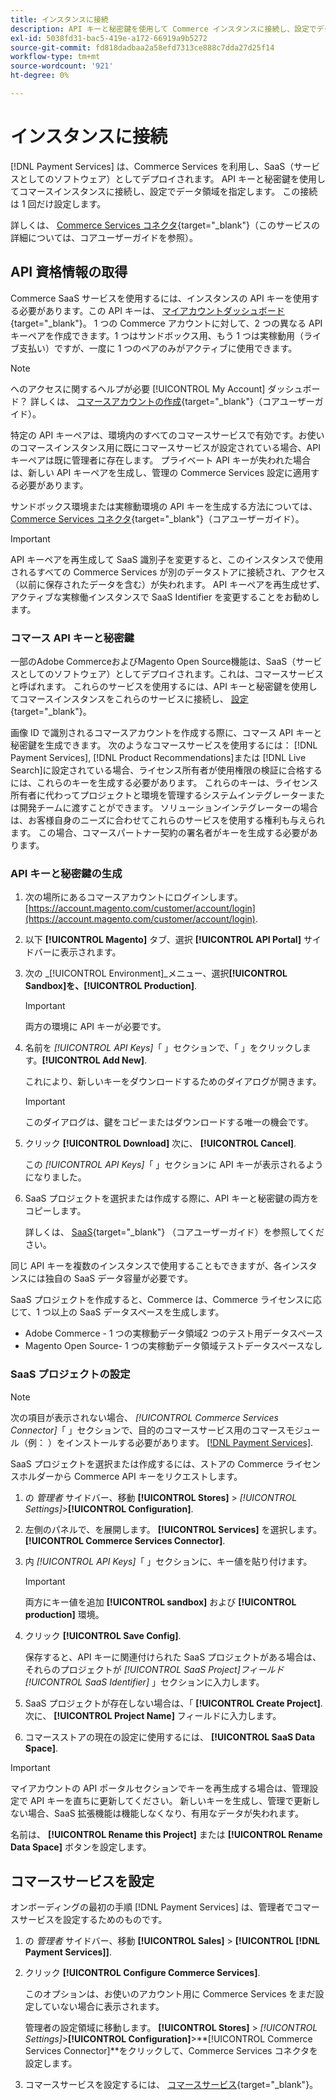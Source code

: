 ```yaml
---
title: インスタンスに接続
description: API キーと秘密鍵を使用して Commerce インスタンスに接続し、設定でデータ領域を指定します。
exl-id: 5038fd31-bac5-419e-a172-66919a9b5272
source-git-commit: fd818dadbaa2a58efd7313ce888c7dda27d25f14
workflow-type: tm+mt
source-wordcount: '921'
ht-degree: 0%

---
```


# インスタンスに接続

[!DNL Payment Services] は、Commerce Services を利用し、SaaS（サービスとしてのソフトウェア）としてデプロイされます。 API キーと秘密鍵を使用してコマースインスタンスに接続し、設定でデータ領域を指定します。 この接続は 1 回だけ設定します。

詳しくは、 [Commerce Services コネクタ](https://docs.magento.com/user-guide/system/saas.html){target=&quot;_blank&quot;}（このサービスの詳細については、コアユーザーガイドを参照）。

## API 資格情報の取得

Commerce SaaS サービスを使用するには、インスタンスの API キーを使用する必要があります。この API キーは、 [マイアカウントダッシュボード](https://account.magento.com/customer/account/login){target=&quot;_blank&quot;}。 1 つの Commerce アカウントに対して、2 つの異なる API キーペアを作成できます。1 つはサンドボックス用、もう 1 つは実稼動用（ライブ支払い）ですが、一度に 1 つのペアのみがアクティブに使用できます。

>[!NOTE]
>
>へのアクセスに関するヘルプが必要 [!UICONTROL My Account] ダッシュボード？ 詳しくは、 [コマースアカウントの作成](https://docs.magento.com/user-guide/magento/magento-account-create.html){target=&quot;_blank&quot;}（コアユーザーガイド）。

特定の API キーペアは、環境内のすべてのコマースサービスで有効です。お使いのコマースインスタンス用に既にコマースサービスが設定されている場合、API キーペアは既に管理者に存在します。 プライベート API キーが失われた場合は、新しい API キーペアを生成し、管理の Commerce Services 設定に適用する必要があります。

サンドボックス環境または実稼動環境の API キーを生成する方法については、 [Commerce Services コネクタ](https://docs.magento.com/user-guide/system/saas.html){target=&quot;_blank&quot;}（コアユーザーガイド）。

>[!IMPORTANT]
>
>API キーペアを再生成して SaaS 識別子を変更すると、このインスタンスで使用されるすべての Commerce Services が別のデータストアに接続され、アクセス（以前に保存されたデータを含む）が失われます。 API キーペアを再生成せず、アクティブな実稼働インスタンスで SaaS Identifier を変更することをお勧めします。

### コマース API キーと秘密鍵

一部のAdobe CommerceおよびMagento Open Source機能は、SaaS（サービスとしてのソフトウェア）としてデプロイされます。これは、コマースサービスと呼ばれます。 これらのサービスを使用するには、API キーと秘密鍵を使用してコマースインスタンスをこれらのサービスに接続し、 [設定](https://docs.magento.com/user-guide/configuration/services/saas.html){target=&quot;_blank&quot;}。

画像 ID で識別されるコマースアカウントを作成する際に、コマース API キーと秘密鍵を生成できます。 次のようなコマースサービスを使用するには： [!DNL Payment Services], [!DNL Product Recommendations]または [!DNL Live Search]に設定されている場合、ライセンス所有者が使用権限の検証に合格するには、これらのキーを生成する必要があります。 これらのキーは、ライセンス所有者に代わってプロジェクトと環境を管理するシステムインテグレーターまたは開発チームに渡すことができます。 ソリューションインテグレーターの場合は、お客様自身のニーズに合わせてこれらのサービスを使用する権利も与えられます。 この場合、コマースパートナー契約の署名者がキーを生成する必要があります。

### API キーと秘密鍵の生成

1. 次の場所にあるコマースアカウントにログインします。 [https://account.magento.com/customer/account/login](https://account.magento.com/customer/account/login).
1. 以下 **[!UICONTROL Magento]** タブ、選択 **[!UICONTROL API Portal]** サイドバーに表示されます。
1. 次の _[!UICONTROL Environment]_メニュー、選択&#x200B;**[!UICONTROL Sandbox]**を、**[!UICONTROL Production]**.

   >[!IMPORTANT]
   >
   >両方の環境に API キーが必要です。

1. 名前を _[!UICONTROL API Keys]_「 」セクションで、「 」をクリックします。**[!UICONTROL Add New]**.

   これにより、新しいキーをダウンロードするためのダイアログが開きます。

   >[!IMPORTANT]
   >
   >このダイアログは、鍵をコピーまたはダウンロードする唯一の機会です。

1. クリック **[!UICONTROL Download]** 次に、 **[!UICONTROL Cancel]**.

   この _[!UICONTROL API Keys]_「 」セクションに API キーが表示されるようになりました。

1. SaaS プロジェクトを選択または作成する際に、API キーと秘密鍵の両方をコピーします。

   詳しくは、 [SaaS](https://docs.magento.com/user-guide/system/saas.html){target=&quot;_blank&quot;} （コアユーザーガイド）を参照してください。

同じ API キーを複数のインスタンスで使用することもできますが、各インスタンスには独自の SaaS データ容量が必要です。

SaaS プロジェクトを作成すると、Commerce は、Commerce ライセンスに応じて、1 つ以上の SaaS データスペースを生成します。

* Adobe Commerce - 1 つの実稼動データ領域2 つのテスト用データスペース
* Magento Open Source- 1 つの実稼動データ領域テストデータスペースなし

### SaaS プロジェクトの設定

>[!NOTE]
>
>次の項目が表示されない場合、 _[!UICONTROL Commerce Services Connector]_「 」セクションで、目的のコマースサービス用のコマースモジュール（例： ）をインストールする必要があります。 [[!DNL Payment Services]](install.md).

SaaS プロジェクトを選択または作成するには、ストアの Commerce ライセンスホルダーから Commerce API キーをリクエストします。

1. の _管理者_ サイドバー、移動 **[!UICONTROL Stores]** > _[!UICONTROL Settings]_>**[!UICONTROL Configuration]**.
1. 左側のパネルで、を展開します。 **[!UICONTROL Services]** を選択します。 **[!UICONTROL Commerce Services Connector]**.
1. 内 _[!UICONTROL API Keys]_「 」セクションに、キー値を貼り付けます。

   >[!IMPORTANT]
   >
   >両方にキー値を追加 **[!UICONTROL sandbox]** および **[!UICONTROL production]** 環境。

1. クリック **[!UICONTROL Save Config]**.

   保存すると、API キーに関連付けられた SaaS プロジェクトがある場合は、それらのプロジェクトが _[!UICONTROL SaaS Project]_フィールド_[!UICONTROL SaaS Identifier]_ 」セクションに入力します。

1. SaaS プロジェクトが存在しない場合は、「 **[!UICONTROL Create Project]**. 次に、 **[!UICONTROL Project Name]** フィールドに入力します。
1. コマースストアの現在の設定に使用するには、 **[!UICONTROL SaaS Data Space]**.

>[!IMPORTANT]
>
>マイアカウントの API ポータルセクションでキーを再生成する場合は、管理設定で API キーを直ちに更新してください。 新しいキーを生成し、管理で更新しない場合、SaaS 拡張機能は機能しなくなり、有用なデータが失われます。

名前は、 **[!UICONTROL Rename this Project]** または **[!UICONTROL Rename Data Space]** ボタンを設定します。

## コマースサービスを設定

オンボーディングの最初の手順 [!DNL Payment Services] は、管理者でコマースサービスを設定するためのものです。

1. の _管理者_ サイドバー、移動 **[!UICONTROL Sales]** > **[!UICONTROL [!DNL Payment Services]]**.
1. クリック **[!UICONTROL Configure Commerce Services]**.

   このオプションは、お使いのアカウント用に Commerce Services をまだ設定していない場合に表示されます。

   管理者の設定領域に移動します。 **[!UICONTROL Stores]** > _[!UICONTROL Settings]_>**[!UICONTROL Configuration]**>**[!UICONTROL Commerce Services Connector]**をクリックして、Commerce Services コネクタを設定します。

1. コマースサービスを設定するには、 [コマースサービス](https://docs.magento.com/user-guide/system/saas.html#createsaasenv){target=&quot;_blank&quot;}。
